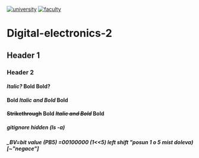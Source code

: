 [![university](https://img.shields.io/badge/university-Brno%20University%20of%20Technology-red.svg)](https://www.vutbr.cz/en/)
[![faculty](https://img.shields.io/badge/faculty-Faculty%20of%20Electrical%20Engineering%20and%20Communication-blue.svg)](https://www.fekt.vutbr.cz/)


# Digital-electronics-2

## Header 1
### Header 2
#### *Italic?* **Bold** __Bold?__
#### **Bold _Italic and Bold_ Bold**
#### ~~Strikethrough~~ **Bold ~~_Italic and Bold_~~ Bold**
##### gitignore hidden (ls -a)
##### _BV=bit value (PB5) =00100000 (1<<5) left shift "posun 1 o 5 míst doleva) [~"negace"]

